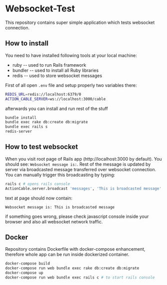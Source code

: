 # Websocket-Test
This repository contains super simple application which tests websocket connection.

## How to install
You need to have installed following tools at your local machine:
 - ruby -- used to run Rails framework
 - bundler -- used to install all Ruby libraries
 - redis -- used to store websocket messages

First of all open `.env` file and setup properly two variables there:
```bash
REDIS_URL=redis://localhost:6379/0
ACTION_CABLE_SERVER=ws://localhost:3000/cable
```
afterwards you can install and run rest of the stuff
```bash
bundle install
bundle exec rake db:create db:migrate
bundle exec rails s
redis-server
```

## How to test websocket
When you visit root page of Rails app (http://localhost:3000 by default). You should see: `Websocket message is:`. 
Rest of the message is updated by server via broadcasted message transferred over websocket connection. You can manually trigger this broadcasting by typing:
```bash
rails c # opens rails console
ActionCable.server.broadcast 'messages', 'This is broadcasted message' # type inside rails console
```
text at page should now contain:
```
Websocket message is: This is broadcasted message
```
if something goes wrong, please check javascript console inside your browser and also all websocket network traffic.

## Docker
Repository contains Dockerfile with docker-compose enhancement, therefore whole app can be run inside dockerized container.
```bash
docker-compose build
docker-compose run web bundle exec rake db:create db:migrate
docker-compose up
docker-compose run web bundle exec rails c # to start rails console
```
